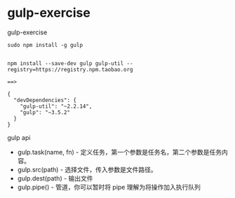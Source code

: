 # gulp-exercise
gulp-exercise


```
sudo npm install -g gulp


npm install --save-dev gulp gulp-util --registry=https://registry.npm.taobao.org

==>

{
  "devDependencies": {
    "gulp-util": "~2.2.14",
    "gulp": "~3.5.2"
  }
}
```

gulp api
- gulp.task(name, fn) - 定义任务，第一个参数是任务名，第二个参数是任务内容。
- gulp.src(path) - 选择文件，传入参数是文件路径。
- gulp.dest(path) - 输出文件
- gulp.pipe() - 管道，你可以暂时将 pipe 理解为将操作加入执行队列
